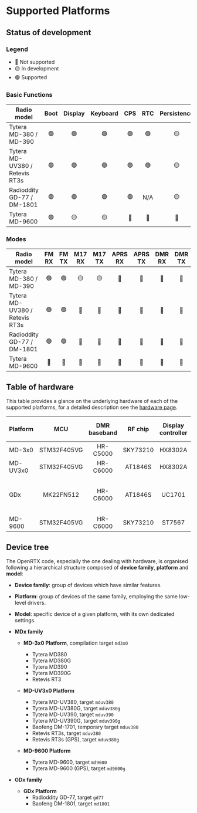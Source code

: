 # Supported Platforms

## Status of development

### Legend
- 🔴 Not supported
- 🟡 In development
- 🟢 Supported

### Basic Functions

| Radio model                    | Boot  | Display | Keyboard | CPS   | RTC   | Persistence | GPS   |
| ---                            | :---: | :---:   | :---:    | :---: | :---: | :---:       | :---: |
| Tytera MD-380 / MD-390         | 🟢    | 🟢       | 🟢       | 🟢    | 🟢     | 🟡          | 🟢     |
| Tytera MD-UV380 / Retevis RT3s | 🟢    | 🟢       | 🟢       | 🟢    | 🟢     | 🟡          | 🟢     |
| Radioddity GD-77 / DM-1801     | 🟢    | 🟢       | 🟢       | 🟢    | N/A    | 🟡          | N/A   |
| Tytera MD-9600                 | 🟢    | 🟡       | 🟡       | 🔴     | 🔴      | 🔴          | 🔴     |

### Modes

| Radio model                    | FM RX | FM TX | M17 RX | M17 TX | APRS RX | APRS TX | DMR RX | DMR TX | DMR SMS |
| ---                            | :---: | :---: | :---:  | :---:  | :---:   | :---:   | :---:  | :---:  | :---:   |
| Tytera MD-380 / MD-390         | 🟢    | 🟢     | 🟡     | 🟡     | 🔴      | 🔴      | 🔴     | 🔴     | 🔴      |
| Tytera MD-UV380 / Retevis RT3s | 🟢    | 🟢     | 🔴     | 🔴     | 🔴      | 🔴      | 🔴     | 🔴     | 🔴      |
| Radioddity GD-77 / DM-1801     | 🟢    | 🟢     | 🔴     | 🔴     | 🔴      | 🔴      | 🔴     | 🔴     | 🔴      |
| Tytera MD-9600                 | 🔴    | 🔴     | 🔴     | 🔴     | 🔴      | 🔴      | 🔴     | 🔴     | 🔴      |

## Table of hardware

This table provides a glance on the underlying hardware of each of the supported platforms, for a detailed description see the [hardware page](hardware.md).

Platform|MCU|DMR baseband|RF chip|Display controller|Non volatile memory|GPS|
---------|:---:|:---:|:---:|:---:|:---:|:---:|
 MD-3x0  | STM32F405VG | HR-C5000 | SKY73210 | HX8302A | 25Q128FV SPI flash | JS-M710 |
MD-UV3x0 | STM32F405VG | HR-C6000 | AT1846S  | HX8302A | 25Q128FV SPI flash | JS-H210 |
   GDx   | MK22FN512   | HR-C6000 | AT1846S  | UC1701  | 25Q80BV  SPI flash +<br>AT24C512 I2C EEPROM | - |
 MD-9600 | STM32F405VG | HR-C6000 | SKY73210 | ST7567  | 25Q128FV SPI flash | JS-M710 |

## Device tree

The OpenRTX code, especially the one dealing with hardware, is organised following a hierarchical structure composed of **device family**, **platform** and **model**:
* **Device family**: group of devices which have similar features.
* **Platform**: group of devices of the same family, employing the same low-level drivers.
* **Model**: specific device of a given platform, with its own dedicated settings.

* **MDx family**
    * **MD-3x0 Platform**, compilation target `md3x0`
        * Tytera MD380
        * Tytera MD380G
        * Tytera MD390
        * Tytera MD390G
        * Retevis RT3

    * **MD-UV3x0 Platform**
        * Tytera MD-UV380,    target `mduv380`
        * Tytera MD-UV380G,   target `mduv380g`
        * Tytera MD-UV390,    target `mduv390`
        * Tytera MD-UV390G,   target `mduv390g`
        * Baofeng DM-1701,    temporary target `mduv380`
        * Retevis RT3s,       target `mduv380`
        * Retevis RT3s (GPS), target `mduv380g`

    * **MD-9600 Platform**
        * Tytera MD-9600,       target `md9600`
        * Tytera MD-9600 (GPS), target `md9600g`

* **GDx family**
    * **GDx Platform**
        * Radioddity GD-77, target `gd77`
        * Baofeng DM-1801, target `md1801`
